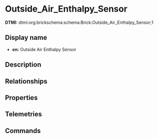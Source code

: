 # Outside_Air_Enthalpy_Sensor
**DTMI:** dtmi:org:brickschema:schema:Brick:Outside_Air_Enthalpy_Sensor;1
## Display name
- **en:** Outside Air Enthalpy Sensor
## Description
## Relationships
## Properties
## Telemetries
## Commands
